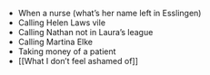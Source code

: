 - When a nurse (what’s her name left in Esslingen)
- Calling Helen Laws vile
- Calling Nathan not in Laura’s league
- Calling Martina Elke
- Taking money of a patient
- [[What I don’t feel ashamed of]]